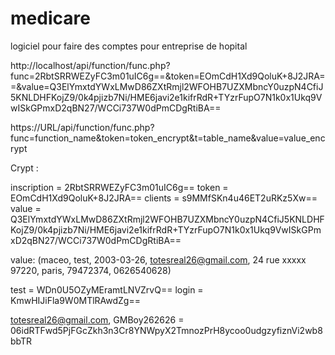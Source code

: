 # medicare
logiciel pour faire des comptes pour entreprise de hopital

http://localhost/api/function/func.php?func=2RbtSRRWEZyFC3m01uIC6g==&token=EOmCdH1Xd9QoluK+8J2JRA==&value=Q3ElYmxtdYWxLMwD86ZXtRmjl2WFOHB7UZXMbncY0uzpN4CfiJ5KNLDHFKojZ9/0k4pjizb7Ni/HME6javi2e1kifrRdR+TYzrFupO7N1k0x1Ukq9VwISkGPmxD2qBN27/WCCi737W0dPmCDgRtiBA==

https://URL/api/function/func.php?func=function_name&token=token_encrypt&t=table_name&value=value_encrypt

Crypt : 

inscription = 2RbtSRRWEZyFC3m01uIC6g==
token = EOmCdH1Xd9QoluK+8J2JRA==
clients = s9MMfSKn4u46ET2uRKz5Xw==
value = Q3ElYmxtdYWxLMwD86ZXtRmjl2WFOHB7UZXMbncY0uzpN4CfiJ5KNLDHFKojZ9/0k4pjizb7Ni/HME6javi2e1kifrRdR+TYzrFupO7N1k0x1Ukq9VwISkGPmxD2qBN27/WCCi737W0dPmCDgRtiBA==

value:
(maceo, 
test, 
2003-03-26, 
totesreal26@gmail.com, 
24 rue xxxxx 97220, 
paris, 
79472374, 
0626540628)

test = WDn0U5OZyMEramtLNVZrvQ==
login = KmwHIJiFla9W0MTlRAwdZg==

totesreal26@gmail.com, GMBoy262626 = 06idRTFwd5PjFGcZkh3n3Cr8YNWpyX2TmnozPrH8ycoo0udgzyfiznVi2wb8bbTR
